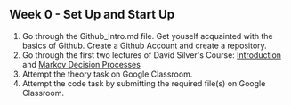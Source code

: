 ## Week 0 - Set Up and Start Up
1. Go through the Github_Intro.md file. Get youself acquainted with the basics of Github. Create a Github Account and create a repository.
2. Go through the first two lectures of David Silver's Course: [Introduction](https://www.youtube.com/watch?v=2pWv7GOvuf0&list=PLqYmG7hTraZBiG_XpjnPrSNw-1XQaM_gB&index=4) and [Markov Decision Processes](https://www.youtube.com/watch?v=lfHX2hHRMVQ&list=PLqYmG7hTraZBiG_XpjnPrSNw-1XQaM_gB&index=4)
3. Attempt the theory task on Google Classroom.
4. Attempt the code task by submitting the required file(s) on Google Classroom.